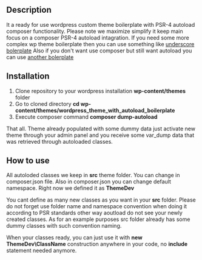 ## Description
It a ready for use wordpress custom theme boilerplate with PSR-4 autoload composer functionality.
Please note we maximize simplify it keep main focus on a composer PSR-4 autoload intagration. If you need some more complex wp theme boilerplate then you can use something like [underscore bolerplate](https://underscores.me/) Also if you don't want use composer but still want autoload you can use [another bolerplate](https://github.com/WPTT/autoload) 

## Installation
1. Clone repository to your wordpress installation **wp-content/themes** folder
2. Go to cloned directory **cd wp-content/themes/wordpress_theme_with_autoload_boilerplate**
3. Execute composer command **composer dump-autoload** 

That all. Theme already populated with some dummy data just activate new theme through your admin panel and you receive some var_dump data that was retrieved through autoloaded classes.

## How to use
All autoloded classes we keep in **src** theme folder. You can change in composer.json file. Also in composer.json you can change default namespace. Right now we defined it as **ThemeDev**

You cant define as many new classes as you want in your **src** folder. Please do not forget use folder name and namespace convention when doing it according to PSR standards other way aoutload do not see your newly created classes. As for an example purposes src folder already has some dummy classes with such convention naming.

When your classes ready, you can just use it with **new ThemeDev\ClassName** construction anywhere in your code, no **include** statement needed anymore.  
